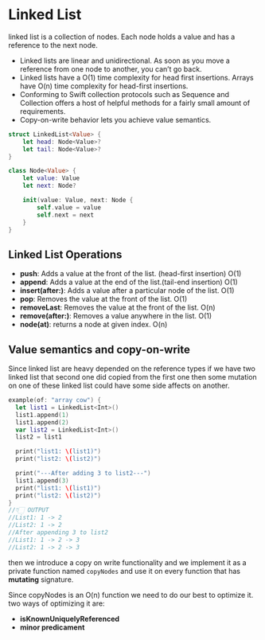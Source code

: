 # Linked List

linked list is a collection of nodes. Each node holds a value and has a reference to the next node.

-   Linked lists are linear and unidirectional. As soon as you move a reference from one node to another, you can’t go back.
-   Linked lists have a O(1) time complexity for head first insertions. Arrays have O(n) time complexity for head-first insertions.
-   Conforming to Swift collection protocols such as Sequence and Collection offers a host of helpful methods for a fairly small amount of requirements.
-   Copy-on-write behavior lets you achieve value semantics.

```Swift
struct LinkedList<Value> {
	let head: Node<Value>?
	let tail: Node<Value>?
}

class Node<Value> {
	let value: Value
	let next: Node?

	init(value: Value, next: Node {
		self.value = value
		self.next = next
	}
}
```

## Linked List Operations
* **push**: Adds a value at the front of the list. (head-first insertion) O(1)
* **append**: Adds a value at the end of the list.(tail-end insertion) O(1)
* **insert(after:)**: Adds a value after a particular node of the list. O(1)
* **pop**: Removes the value at the front of the list. O(1)
* **removeLast**: Removes the value at the front of the list. O(n)
* **remove(after:)**: Removes a value anywhere in the list. O(1)
* **node(at)**: returns a node at given index. O(n)

## Value semantics and copy-on-write
Since linked list are heavy depended on the reference types if we have two linked list that second one did copied from the first one then some mutation on one of these linked list could have some side affects on another.
```Swift
example(of: "array cow") {
  let list1 = LinkedList<Int>()
  list1.append(1)
  list1.append(2)
  var list2 = LinkedList<Int>()
  list2 = list1

  print("list1: \(list1)")
  print("list2: \(list2)")

  print("---After adding 3 to list2---")
  list1.append(3)
  print("list1: \(list1)")
  print("list2: \(list2)")
}
//👇🏻 OUTPUT
//List1: 1 -> 2
//List2: 1 -> 2
//After appending 3 to list2
//List1: 1 -> 2 -> 3
//List2: 1 -> 2 -> 3
```
then we introduce a copy on write functionality and we implement it as a private function named `copyNodes` and use it on every function that has **mutating** signature.

Since copyNodes is an O(n) function we need to do our best to optimize it. two ways of optimizing it are:
* **isKnownUniquelyReferenced**
* **minor predicament**
